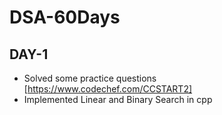 # DSA-60Days
## DAY-1

* Solved some practice questions [https://www.codechef.com/CCSTART2]
* Implemented Linear and Binary Search in cpp
